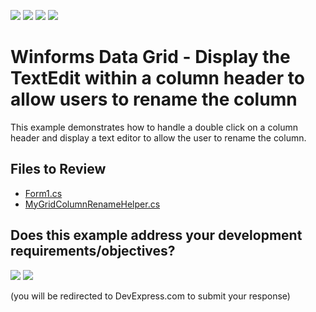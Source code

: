 <!-- default badges list -->
![](https://img.shields.io/endpoint?url=https://codecentral.devexpress.com/api/v1/VersionRange/128631919/13.1.4%2B)
[![](https://img.shields.io/badge/Open_in_DevExpress_Support_Center-FF7200?style=flat-square&logo=DevExpress&logoColor=white)](https://supportcenter.devexpress.com/ticket/details/E1966)
[![](https://img.shields.io/badge/📖_How_to_use_DevExpress_Examples-e9f6fc?style=flat-square)](https://docs.devexpress.com/GeneralInformation/403183)
[![](https://img.shields.io/badge/💬_Leave_Feedback-feecdd?style=flat-square)](#does-this-example-address-your-development-requirementsobjectives)
<!-- default badges end -->

# Winforms Data Grid - Display the TextEdit within a column header to allow users to rename the column

This example demonstrates how to handle a double click on a column header and display a text editor to allow the user to rename the column.


## Files to Review

* [Form1.cs](./CS/WindowsApplication1/Form1.cs)
* [MyGridColumnRenameHelper.cs](./CS/WindowsApplication1/MyGridColumnRenameHelper.cs)
<!-- feedback -->
## Does this example address your development requirements/objectives?

[<img src="https://www.devexpress.com/support/examples/i/yes-button.svg"/>](https://www.devexpress.com/support/examples/survey.xml?utm_source=github&utm_campaign=winforms-grid-display-text-editor-in-column-header&~~~was_helpful=yes) [<img src="https://www.devexpress.com/support/examples/i/no-button.svg"/>](https://www.devexpress.com/support/examples/survey.xml?utm_source=github&utm_campaign=winforms-grid-display-text-editor-in-column-header&~~~was_helpful=no)

(you will be redirected to DevExpress.com to submit your response)
<!-- feedback end -->
